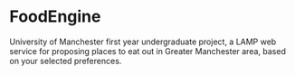 # FoodEngine

University of Manchester first year undergraduate project, 
a LAMP web service for proposing places to eat out in Greater Manchester area, 
based on your selected preferences.
